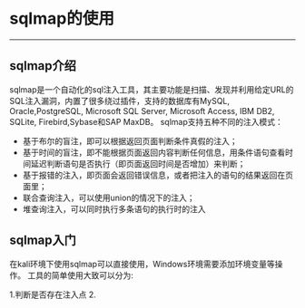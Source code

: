 # sqlmap的使用
---
## sqlmap介绍
sqlmap是一个自动化的sql注入工具，其主要功能是扫描、发现并利用给定URL的SQL注入漏洞，内置了很多绕过插件，支持的数据库有MySQL, Oracle,PostgreSQL, Microsoft SQL Server, Microsoft Access, IBM DB2, SQLite, Firebird,Sybase和SAP MaxDB。
sqlmap支持五种不同的注入模式：

- 基于布尔的盲注，即可以根据返回页面判断条件真假的注入；
- 基于时间的盲注，即不能根据页面返回内容判断任何信息，用条件语句查看时间延迟判断语句是否执行（即页面返回时间是否增加）来判断；
- 基于报错的注入，即页面会返回错误信息，或者把注入的语句的结果返回在页面里；
- 联合查询注入，可以使用union的情况下的注入；
- 堆查询注入，可以同时执行多条语句的执行时的注入

## sqlmap入门

在kali环境下使用sqlmap可以直接使用，Windows环境需要添加环境变量等操作。
工具的简单使用大致可以分为:

1.判断是否存在注入点
2.